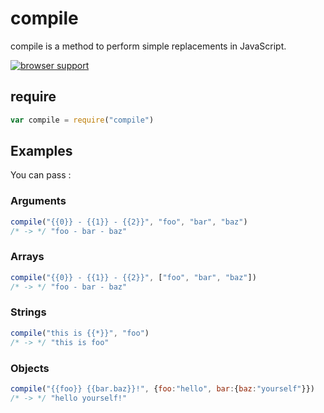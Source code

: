 # compile

compile is a method to perform simple replacements in JavaScript. 

[![browser support](https://ci.testling.com/bloodyowl/compile.png)](https://ci.testling.com/bloodyowl/compile)

## require 

```javascript
var compile = require("compile")
```

## Examples 

You can pass : 

### Arguments 

```javascript
compile("{{0}} - {{1}} - {{2}}", "foo", "bar", "baz") 
/* -> */ "foo - bar - baz"
```

### Arrays

```javascript
compile("{{0}} - {{1}} - {{2}}", ["foo", "bar", "baz"]) 
/* -> */ "foo - bar - baz"
```

### Strings 
```javascript
compile("this is {{*}}", "foo") 
/* -> */ "this is foo"
```

### Objects 
```javascript
compile("{{foo}} {{bar.baz}}!", {foo:"hello", bar:{baz:"yourself"}}) 
/* -> */ "hello yourself!"
```